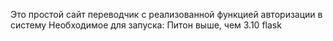 Это простой сайт переводчик с реализованной функцией авторизации в систему
Необходимое для запуска:
  Питон выше, чем 3.10
  flask
  
